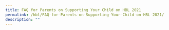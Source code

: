 ```yaml
---
title: FAQ for Parents on Supporting Your Child on HBL 2021
permalink: /hbl/FAQ-for-Parents-on-Supporting-Your-Child-on-HBL-2021/
description: ""
---
```

